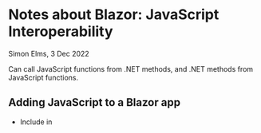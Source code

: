 Notes about Blazor: JavaScript Interoperability
===============================================
Simon Elms, 3 Dec 2022

Can call JavaScript functions from .NET methods, and .NET methods from JavaScript functions.

Adding JavaScript to a Blazor app
---------------------------------
* Include in <script> tag at the bottom of the <body> in Pages/_Host.cshtml
* Do NOT add <script> tag to *. razor component page.
* Do NOT add <script> tag inside <head> element in a page as Blazor can only control content in the <body> element.
* Can add JavaScript directly in <script> element, or reference a separate JavaScript file.
* Separate JavaScript files should be added under the wwwroot folder of a Blazor app.  When referencing them in a <script> element, only include the path below the wwwroot folder, do not include the wwwroot folder name itself.

### Example

	<!DOCTYPE html>
	<html lang="en">
	<head>
		...
	</head>
	<body>
		...

		<script src="_framework/blazor.server.js"></script>
		<script src="js/gauge.min.js"></script>
		<script>
			window.myFunc = (param1, param2) => {
				...
		</script>
	</body>

The full path to the separate JavaScript file gauge.min.js is wwwroot/js/gauge.min.js.

Ensuring JavaScript files are copied to output directory
--------------------------------------------------------
Edit the .csproj file to add an <ItemGroup> element below the <Project> node.  Include the JavaScript file, with full path below the project root, and set <CopyToOutputDirectory> to Always.

This is particularly necessary when deploying to Azure.

### Example
Modified .csproj file:

	<Project Sdk="Microsoft.NET.Sdk.Web">

	  ...

	  <ItemGroup>
		<Content Include="wwwroot\js\node_modules\canvas-gauges\gauge.min.js">
		  <CopyToOutputDirectory>Always</CopyToOutputDirectory>
		</Content>
	  </ItemGroup>

	  ...

	</Project>


Loading JavaScript files dynamically
------------------------------------
For example, if you need to load different files in different environments.

Can speed up initial page load if the load occurs on an event that fires after the page has been rendered.  Requires setting the autostart attribute of the _framework/blazor.server.js script to false.  This defers initialization of JS interop.  Then have to initialize JS interop manually, via a script, and chain it to a promise that loads the desired script.

### Example
The following JavaScript adds a <script> element to the current page, which will load script file js/gauge.min.js to the current document.

	<body>
		...

		<script src="_framework/blazor.server.js" autostart="false"></script>
		<script src="https://code.jquery.com/jquery-3.6.0.min.js"></script>
		<script>
		  window.loadscript = async () => {
			  await Blazor.start()
			  $('<script/>', 
				  {src: 'js/gauge.min.js'}
			   ).appendTo('head');
		  };
		</script>
	</body>
	
